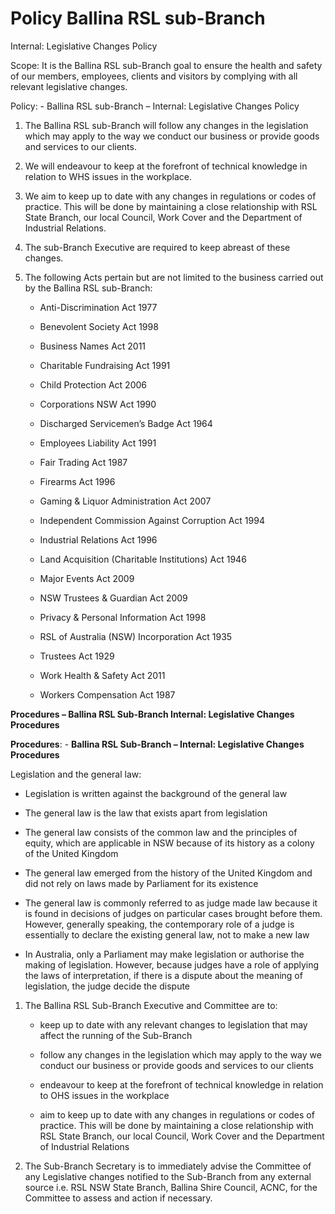 # Policy Ballina RSL sub-Branch

Internal: Legislative Changes Policy

Scope: It is the Ballina RSL sub-Branch goal to ensure the health and
safety of our members, employees, clients and visitors by complying with
all relevant legislative changes.

Policy: - Ballina RSL sub-Branch – Internal: Legislative Changes
Policy

1.  The Ballina RSL sub-Branch will follow any changes in the
    legislation which may apply to the way we conduct our business or
    provide goods and services to our clients.

2.  We will endeavour to keep at the forefront of technical knowledge in
    relation to WHS issues in the workplace.

3.  We aim to keep up to date with any changes in regulations or codes
    of practice. This will be done by maintaining a close relationship
    with RSL State Branch, our local Council, Work Cover and the
    Department of Industrial Relations.

4.  The sub-Branch Executive are required to keep abreast
    of these changes.

5.  The following Acts pertain but are not limited to the business
    carried out by the Ballina RSL sub-Branch:

    - Anti-Discrimination Act 1977

    - Benevolent Society Act 1998

    - Business Names Act 2011

    - Charitable Fundraising Act 1991

    - Child Protection Act 2006

    - Corporations NSW Act 1990

    - Discharged Servicemen’s Badge Act 1964

    - Employees Liability Act 1991

    - Fair Trading Act 1987

    - Firearms Act 1996

    - Gaming & Liquor Administration Act 2007

    - Independent Commission Against Corruption Act 1994

    - Industrial Relations Act 1996

    - Land Acquisition (Charitable Institutions) Act 1946

    - Major Events Act 2009

    - NSW Trustees & Guardian Act 2009

    - Privacy & Personal Information Act 1998

    - RSL of Australia (NSW) Incorporation Act 1935

    - Trustees Act 1929

    - Work Health & Safety Act 2011

    - Workers Compensation Act 1987

**Procedures – Ballina RSL Sub-Branch Internal: Legislative Changes
Procedures**

**Procedures**: - **Ballina RSL Sub-Branch – Internal: Legislative
Changes Procedures**

Legislation and the general law:

- Legislation is written against the background of the general law

- The general law is the law that exists apart from legislation

- The general law consists of the common law and the principles of
  equity, which are applicable in NSW because of its history as a colony
  of the United Kingdom

- The general law emerged from the history of the United Kingdom and did
  not rely on laws made by Parliament for its existence

- The general law is commonly referred to as judge made law because it
  is found in decisions of judges on particular cases brought before
  them. However, generally speaking, the contemporary role of a judge is
  essentially to declare the existing general law, not to make a new law

- In Australia, only a Parliament may make legislation or authorise the
  making of legislation. However, because judges have a role of applying
  the laws of interpretation, if there is a dispute about the meaning of
  legislation, the judge decide the dispute

1.  The Ballina RSL Sub-Branch Executive and Committee are to:

    - keep up to date with any relevant changes to legislation that may
      affect the running of the Sub-Branch

    - follow any changes in the legislation which may apply to the way
      we conduct our business or provide goods and services to our
      clients

    - endeavour to keep at the forefront of technical knowledge in
      relation to OHS issues in the workplace

    - aim to keep up to date with any changes in regulations or codes of
      practice. This will be done by maintaining a close relationship
      with RSL State Branch, our local Council, Work Cover and the
      Department of Industrial Relations

2.  The Sub-Branch Secretary is to immediately advise the Committee of
    any Legislative changes notified to the Sub-Branch from any external
    source i.e. RSL NSW State Branch, Ballina Shire Council, ACNC, for
    the Committee to assess and action if necessary.
